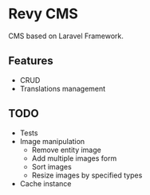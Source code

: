 # Revy CMS

CMS based on Laravel Framework.

## Features
* CRUD
* Translations management

## TODO
* Tests
* Image manipulation
    * Remove entity image
    * Add multiple images form
    * Sort images
    * Resize images by specified types
* Cache instance